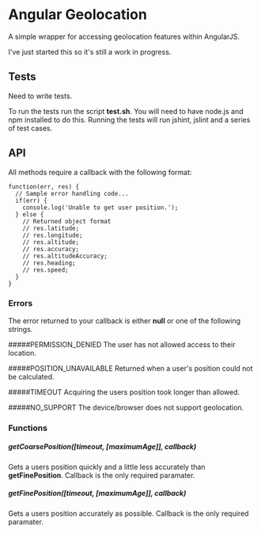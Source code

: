 # Angular Geolocation

A simple wrapper for accessing geolocation features within AngularJS. 

I've just started this so it's still a work in progress.

## Tests
Need to write tests.

To run the tests run the script **test.sh**. You will need to have node.js and npm installed to do this. Running the tests will run jshint, jslint and a series of test cases.

## API

All methods require a callback with the following format:

```
function(err, res) {
  // Sample error handling code...
  if(err) {
    console.log('Unable to get user position.');
  } else {
    // Returned object format
    // res.latitude;
    // res.longitude;
    // res.altitude;
    // res.accuracy;
    // res.altitudeAccuracy;
    // res.heading;
    // res.speed;
  }
}
```

### Errors
The error returned to your callback is either **null** or one of the following strings.

#####PERMISSION_DENIED
The user has not allowed access to their location.

#####POSITION_UNAVAILABLE
Returned when a user's position could not be calculated.

#####TIMEOUT
Acquiring the users position took longer than allowed.

#####NO_SUPPORT
The device/browser does not support geolocation.

### Functions
##### getCoarsePosition([timeout, [maximumAge]], callback)
Gets a users position quickly and a little less accurately than **getFinePosition**. Callback is the only required paramater.

##### getFinePosition([timeout, [maximumAge]], callback)
Gets a users position accurately as possible. Callback is the only required paramater.

